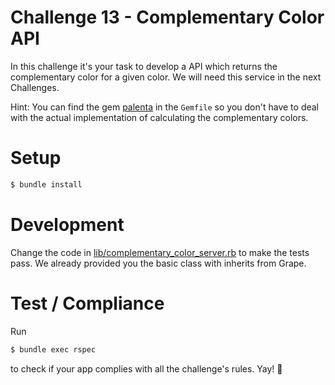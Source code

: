 # Challenge 13 - Complementary Color API

In this challenge it's your task to develop a API which returns the complementary color for a given color. We will need this service in the next Challenges.

Hint: You can find the gem [palenta](https://github.com/jordanstephens/paleta) in the `Gemfile` so you don't have to deal with the actual implementation of calculating the complementary colors.

# Setup

```sh
$ bundle install
```

# Development
Change the code in [lib/complementary_color_server.rb](lib/complementary_color_server.rb) to make the tests pass. We already provided you the basic class with inherits from Grape.

# Test / Compliance

Run

```sh
$ bundle exec rspec
```

to check if your app complies with all the challenge's rules. Yay! :tada:
